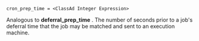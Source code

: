     cron_prep_time = <ClassAd Integer Expression>

Analogous to **deferral_prep_time** . The number of seconds prior to a
job's deferral time that the job may be matched and sent to an execution
machine.

